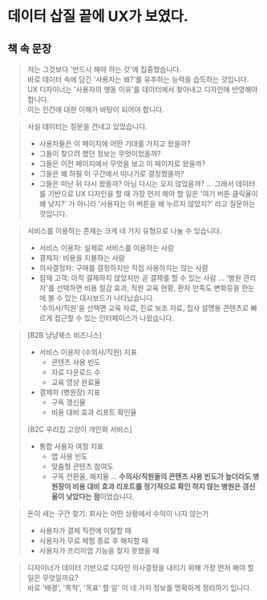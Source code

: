 # 데이터 삽질 끝에 UX가 보였다.

## 책 속 문장

> 저는 그것보다 '반드시 해야 하는 것'에 집중했습니다.  
> 바로 데이터 속에 담긴 '사용자는 왜?'를 유추하는 능력을 습득하는 것입니다.
> UX 디자이너는 '사용자의 행동 이유'를 데이터에서 찾아내고 디자인에 반영해야 합니다.  
> 이는 인간에 대한 이해가 바탕이 되어야 합니다.

> 사실 데이터는 질문을 건네고 있었습니다.
> - 사용자들은 이 페이지에 어떤 기대를 가지고 왔을까?
> - 그들이 찾으려 했던 정보는 무엇이었을까?
> - 그들은 이전 페이지에서 무엇을 보고 이 페이지로 왔을까?
> - 그들은 왜 하필 이 구간에서 떠나기로 결정했을까?
> - 그들은 떠난 뒤 다시 왔을까? 아님 다시는 오지 않았을까?
> ...
> 그래서 데이터를 기반으로 UX 디자인을 할 때 가장 먼저 해야 할 일은 '여기 버튼 클릭율이 왜 낮지?' 가 아니라 '사용자는 이 버튼을 왜 누르지 않았지?' 라고 질문하는 것입니다.

> 서비스를 이용하는 존재는 크게 네 가지 유형으로 나눌 수 있습니다.
> - 서비스 이용자: 실제로 서비스를 이용하는 사람
> - 결제자: 비용을 지불하는 사람
> - 의사결정자: 구매를 결정하지만 직접 사용하지는 않는 사람
> - 잠재 고객: 아직 결제하지 않았지만 곧 결제를 할 수 있는 사람
> ...
> '병원 관리자'를 선택하면 비용 절감 효과, 직원 교육 현황, 환자 만족도 변화등을 한눈에 볼 수 있는 대시보드가 나타났습니다.  
> '수의사/직원'을 선택면 교육 자료, 진료 보조 자료, 집사 설명용 콘텐츠로 빠르게 접근할 수 있는 인터페이스가 나왔습니다.

> [B2B 냥냥북스 비즈니스]
> - 서비스 이용자 (수의사/직원) 지표
>   - 콘텐츠 사용 빈도
>   - 자료 다운로드 수 
>   - 교육 영상 완료율
> - 결제자 (병원장) 지표
>   - 구독 갱신율
>   - 비용 대비 효과 리포트 확인율
>
> [B2C 우리집 고양이 개인화 서비스]
> - 통합 사용자 여정 지표
>   - 앱 사용 빈도
>   - 맞춤형 콘텐츠 참여도
>   - 구독 전환율, 해지율
> ...
> **수의사/직원들의 콘텐츠 사용 빈도가 높더라도 병원장이 비용 대비 효과 리포트를 정기적으로 확인 하지 않는 병원은 갱신율이 낮았다는 점**이었습니다.

> 돈이 새는 구간 찾기: 회사는 어떤 상황에서 수익이 나지 않는가
> - 사용자가 결제 직전에 이탈할 때
> - 사용자가 무료 체험 종료 후 해지할 때
> - 사용자가 프리미엄 기능을 찾지 못했을 때

> 디자이너가 데이터 기반으로 디자인 의사결정을 내리기 위해 가장 먼저 해야 할 일은 무엇일까요?  
> 바로 '배경', '목적', '목표' 할 일' 이 네 가지 정보를 명확하게 정리하기 입니다.